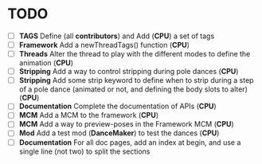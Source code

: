 # TODO
- [ ] **TAGS** Define (all **contributors**) and Add (**CPU**) a set of tags
- [ ] **Framework** Add a newThreadTags() function (**CPU**)
- [ ] **Threads** Alter the thread to play with the different modes to define the animation (**CPU**)
- [ ] **Stripping** Add a way to control stripping during pole dances (**CPU**)
- [ ] **Stripping** Add some strip keyword to define when to strip during a step of a pole dance (animated or not, and defining the body slots to alter) (**CPU**)
- [ ] **Documentation** Complete the documentation of APIs (**CPU**)
- [ ] **MCM** Add a MCM to the framework (**CPU**)
- [ ] **MCM** Add a way to preview-poses in the Framework MCM (**CPU**)
- [ ] **Mod** Add a test mod (__DanceMaker__) to test the dances (**CPU**)
- [ ] **Documentation** For all doc pages, add an index at begin, and use a single line (not two) to split the sections
